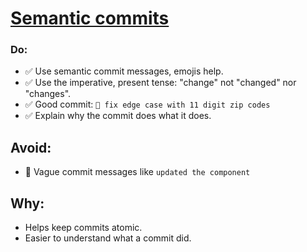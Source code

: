 # [Semantic commits](https://gist.github.com/joshbuchea/6f47e86d2510bce28f8e7f42ae84c716)

### Do:
- ✅ Use semantic commit messages, emojis help.
- ✅ Use the imperative, present tense: "change" not "changed" nor "changes".
- ✅ Good commit: `🐛 fix edge case with 11 digit zip codes`
- ✅ Explain why the commit does what it does.

## Avoid:
- 🛑 Vague commit messages like `updated the component`

## Why:
- Helps keep commits atomic.
- Easier to understand what a commit did.
